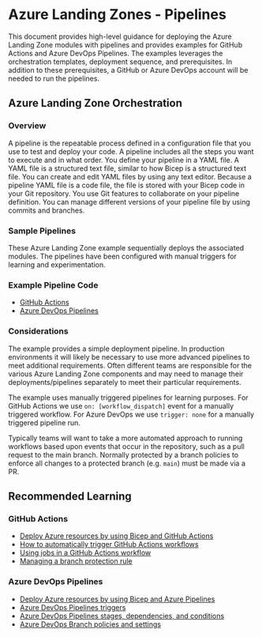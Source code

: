 # Azure Landing Zones - Pipelines

This document provides high-level guidance for deploying the Azure Landing Zone modules with pipelines and provides examples for GitHub Actions and Azure DevOps Pipelines. The examples leverages the orchestration templates, deployment sequence, and prerequisites. In addition to these prerequisites, a GitHub or Azure DevOps account will be needed to run the pipelines.

## Azure Landing Zone Orchestration

### Overview

A pipeline is the repeatable process defined in a configuration file that you use to test and deploy your code. A pipeline includes all the steps you want to execute and in what order. You define your pipeline in a YAML file. A YAML file is a structured text file, similar to how Bicep is a structured text file. You can create and edit YAML files by using any text editor. Because a pipeline YAML file is a code file, the file is stored with your Bicep code in your Git repository. You use Git features to collaborate on your pipeline definition. You can manage different versions of your pipeline file by using commits and branches.

### Sample Pipelines

These Azure Landing Zone example sequentially deploys the associated modules. The pipelines have been configured with manual triggers for learning and experimentation.

### Example Pipeline Code

- [GitHub Actions](Pipelines-GitHubActions.md)
- [Azure DevOps Pipelines](Pipelines-AzureDevOps.md)

### Considerations

The example  provides a simple deployment pipeline. In production environments it will likely be necessary to use more advanced pipelines to meet additional requirements. Often different teams are responsible for the various Azure Landing Zone components and may need to manage their deployments/pipelines separately to meet their particular requirements.

The example uses manually triggered pipelines for learning purposes. For GitHub Actions we use `on: [workflow_dispatch]` event for a manually triggered workflow. For Azure DevOps we use `trigger: none` for a manually triggered pipeline run.

Typically teams will want to take a more automated approach to running workflows based upon events that occur in the repository, such as a pull request to the main branch. Normally protected by a branch policies to enforce all changes to a protected branch (e.g. `main`) must be made via a PR.

## Recommended Learning

### GitHub Actions

- [Deploy Azure resources by using Bicep and GitHub Actions](https://docs.microsoft.com/learn/paths/bicep-github-actions/)
- [How to automatically trigger GitHub Actions workflows](https://docs.github.com/actions/using-workflows/triggering-a-workflow)
- [Using jobs in a GitHub Actions workflow](https://docs.github.com/actions/using-jobs/using-jobs-in-a-workflow)
- [Managing a branch protection rule](https://docs.github.com/en/repositories/configuring-branches-and-merges-in-your-repository/defining-the-mergeability-of-pull-requests/managing-a-branch-protection-rule)

### Azure DevOps Pipelines

- [Deploy Azure resources by using Bicep and Azure Pipelines](https://docs.microsoft.com/learn/paths/bicep-azure-pipelines/)
- [Azure DevOps Pipelines triggers](https://docs.microsoft.com/azure/devops/pipelines/build/triggers?view=azure-devops)
- [Azure DevOps Pipelines stages, dependencies, and conditions](https://docs.microsoft.com/azure/devops/pipelines/process/stages?view=azure-devops&tabs=yaml)
- [Azure DevOps Branch policies and settings](https://docs.microsoft.com/azure/devops/repos/git/branch-policies?view=azure-devops&tabs=browser)
